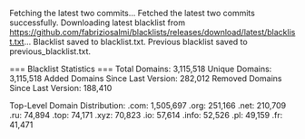 Fetching the latest two commits...
Fetched the latest two commits successfully.
Downloading latest blacklist from https://github.com/fabriziosalmi/blacklists/releases/download/latest/blacklist.txt...
Blacklist saved to blacklist.txt.
Previous blacklist saved to previous_blacklist.txt.

=== Blacklist Statistics ===
Total Domains: 3,115,518
Unique Domains: 3,115,518
Added Domains Since Last Version: 282,012
Removed Domains Since Last Version: 188,410

Top-Level Domain Distribution:
  .com: 1,505,697
  .org: 251,166
  .net: 210,709
  .ru: 74,894
  .top: 74,171
  .xyz: 70,823
  .io: 57,614
  .info: 52,526
  .pl: 49,159
  .fr: 41,471
